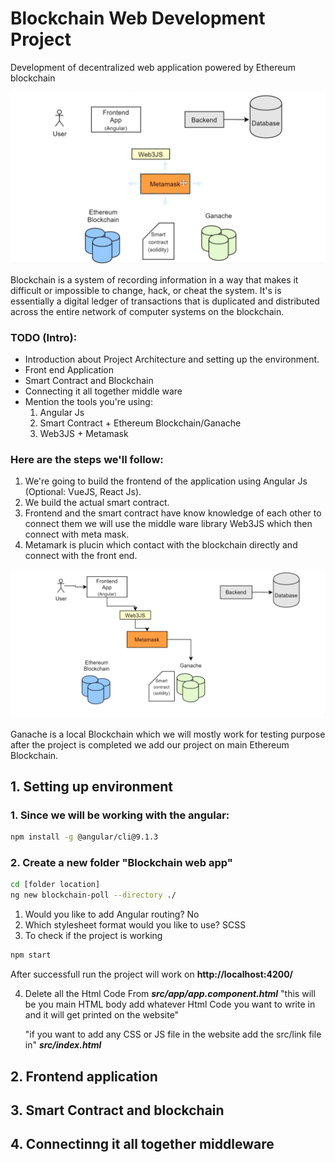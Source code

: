 # Blockchain Web Development Project

Development of decentralized web application powered by Ethereum blockchain

![Project Architecture](img/architecture.png)

Blockchain is a system of recording information in a way that makes it difficult or impossible to change, hack, or cheat the system. It's is essentially a digital ledger of transactions that is duplicated and distributed across the entire network of computer systems on the blockchain.

### TODO (Intro):

- Introduction about Project Architecture and setting up the environment.
- Front end Application
- Smart Contract and Blockchain
- Connecting it all together middle ware
- Mention the tools you're using:
  1. Angular Js
  2. Smart Contract + Ethereum Blockchain/Ganache
  3. Web3JS + Metamask

### Here are the steps we'll follow:

1. We're going to build the frontend of the application using Angular Js (Optional: VueJS, React Js).
2. We build the actual smart contract.
3. Frontend and the smart contract have know knowledge of each other to connect them we will use the middle ware library Web3JS which then connect with meta mask.
4. Metamark is plucin which contact with the blockchain directly and connect with the front end.

![Project Architecture](img/flow.png)

Ganache is a local Blockchain which we will mostly work for testing purpose after the project is completed we add our project on main Ethereum Blockchain.

## 1. **Setting up environment**

### 1. Since we will be working with the angular:

```bash
npm install -g @angular/cli@9.1.3
```

### 2. Create a new folder "Blockchain web app"

```bash
cd [folder location]
ng new blockchain-poll --directory ./
```

1. Would you like to add Angular routing? No
2. Which stylesheet format would you like to use? SCSS
3. To check if the project is working

```bash
npm start
```

After successfull run the project will work on
**http://localhost:4200/**

4. Delete all the Html Code From
   **_src/app/app.component.html_**
   "this will be you main HTML body add whatever Html Code you want to write in and it will get printed on the website"

   "if you want to add any CSS or JS file in the website add the src/link file in"
   **_src/index.html_**

## 2. **Frontend application**

## 3. **Smart Contract and blockchain**

## 4. **Connectinng it all together middleware**
